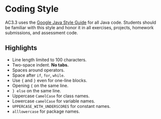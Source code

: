 # Coding Style

AC3.3 uses the [Google Java Style Guide](https://google.github.io/styleguide/javaguide.html) for all Java code. Students should be familiar with this style and honor it in all exercises, projects, homework submissions, and assessment code.

## Highlights

- Line length limited to 100 characters.
- Two-space indent.  **No tabs.**
- Spaces around operators.
- Space after `if`, `for`, `while`.
- Use `{` and `}` even for one-line blocks.
- Opening `{` on the same line.
- `} else` on the same line.
- Uppercase `CamelCase` for class names.
- Lowercase `camelCase` for variable names.
- `UPPERCASE_WITH_UNDERSCORES` for constant names.
-  `alllowercase` for package names.
